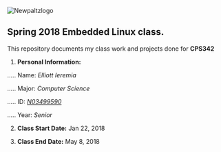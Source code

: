 ![Newpaltzlogo](https://www.newpaltz.edu/media/identity/logos/newpaltzlogo.jpg "NP logo")

__Spring 2018 Embedded Linux class.__
----------------------------------
This repository documents my class work and projects done for **CPS342**
  1.  **Personal Information:**

..... Name: *Elliott Ieremia*

..... Major: *Computer Science*

..... ID: *[N03499590](https://github.com/N03499590)*

..... Year: *Senior*

   2. __Class Start Date:__ Jan 22, 2018

   3. __Class End Date:__ May 8, 2018
